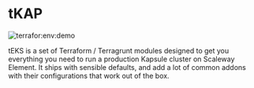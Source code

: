 # tKAP

![terrafor:env:demo](https://github.com/clusterfrak-dynamics/tkap/workflows/terraform:env:demo/badge.svg)

tEKS is a set of Terraform / Terragrunt modules designed to get you everything
you need to run a production Kapsule cluster on Scaleway Element. It ships with
sensible defaults, and add a lot of common addons with their configurations that
work out of the box.
